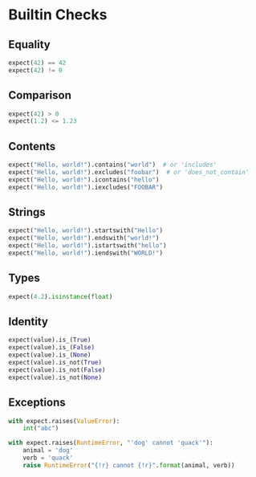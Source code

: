 # Builtin Checks

## Equality

```python
expect(42) == 42
expect(42) != 0
```

## Comparison

```python
expect(42) > 0
expect(1.2) <= 1.23
```

## Contents

```python
expect("Hello, world!").contains("world")  # or 'includes'
expect("Hello, world!").excludes("foobar")  # or 'does_not_contain'
expect("Hello, world!").icontains("hello")
expect("Hello, world!").iexcludes("FOOBAR")
```

## Strings

```python
expect("Hello, world!").startswith("Hello")
expect("Hello, world!").endswith("world!")
expect("Hello, world!").istartswith("hello")
expect("Hello, world!").iendswith("WORLD!")
```

## Types

```python
expect(4.2).isinstance(float)
```

## Identity

```python
expect(value).is_(True)
expect(value).is_(False)
expect(value).is_(None)
expect(value).is_not(True)
expect(value).is_not(False)
expect(value).is_not(None)
```

## Exceptions

```python
with expect.raises(ValueError):
    int("abc")

with expect.raises(RuntimeError, "'dog' cannot 'quack'"):
    animal = 'dog'
    verb = 'quack'
    raise RuntimeError("{!r} cannot {!r}".format(animal, verb))
```
